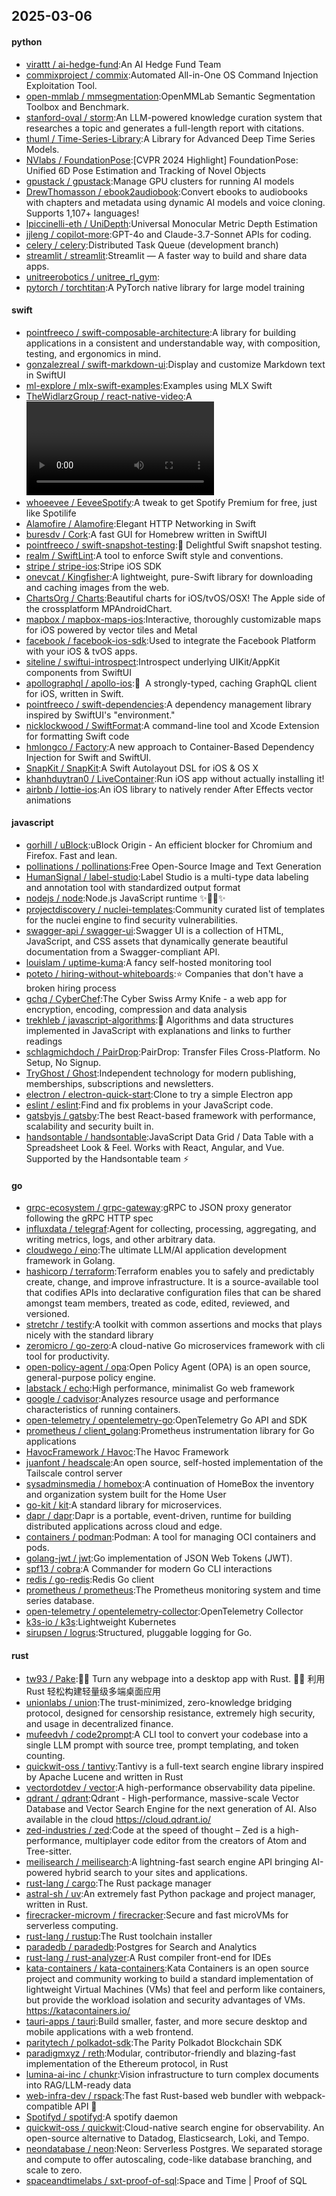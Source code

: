 ## 2025-03-06

#### python
* [virattt / ai-hedge-fund](https://github.com/virattt/ai-hedge-fund):An AI Hedge Fund Team
* [commixproject / commix](https://github.com/commixproject/commix):Automated All-in-One OS Command Injection Exploitation Tool.
* [open-mmlab / mmsegmentation](https://github.com/open-mmlab/mmsegmentation):OpenMMLab Semantic Segmentation Toolbox and Benchmark.
* [stanford-oval / storm](https://github.com/stanford-oval/storm):An LLM-powered knowledge curation system that researches a topic and generates a full-length report with citations.
* [thuml / Time-Series-Library](https://github.com/thuml/Time-Series-Library):A Library for Advanced Deep Time Series Models.
* [NVlabs / FoundationPose](https://github.com/NVlabs/FoundationPose):[CVPR 2024 Highlight] FoundationPose: Unified 6D Pose Estimation and Tracking of Novel Objects
* [gpustack / gpustack](https://github.com/gpustack/gpustack):Manage GPU clusters for running AI models
* [DrewThomasson / ebook2audiobook](https://github.com/DrewThomasson/ebook2audiobook):Convert ebooks to audiobooks with chapters and metadata using dynamic AI models and voice cloning. Supports 1,107+ languages!
* [lpiccinelli-eth / UniDepth](https://github.com/lpiccinelli-eth/UniDepth):Universal Monocular Metric Depth Estimation
* [jjleng / copilot-more](https://github.com/jjleng/copilot-more):GPT-4o and Claude-3.7-Sonnet APIs for coding.
* [celery / celery](https://github.com/celery/celery):Distributed Task Queue (development branch)
* [streamlit / streamlit](https://github.com/streamlit/streamlit):Streamlit — A faster way to build and share data apps.
* [unitreerobotics / unitree_rl_gym](https://github.com/unitreerobotics/unitree_rl_gym):
* [pytorch / torchtitan](https://github.com/pytorch/torchtitan):A PyTorch native library for large model training

#### swift
* [pointfreeco / swift-composable-architecture](https://github.com/pointfreeco/swift-composable-architecture):A library for building applications in a consistent and understandable way, with composition, testing, and ergonomics in mind.
* [gonzalezreal / swift-markdown-ui](https://github.com/gonzalezreal/swift-markdown-ui):Display and customize Markdown text in SwiftUI
* [ml-explore / mlx-swift-examples](https://github.com/ml-explore/mlx-swift-examples):Examples using MLX Swift
* [TheWidlarzGroup / react-native-video](https://github.com/TheWidlarzGroup/react-native-video):A <Video /> component for react-native
* [whoeevee / EeveeSpotify](https://github.com/whoeevee/EeveeSpotify):A tweak to get Spotify Premium for free, just like Spotilife
* [Alamofire / Alamofire](https://github.com/Alamofire/Alamofire):Elegant HTTP Networking in Swift
* [buresdv / Cork](https://github.com/buresdv/Cork):A fast GUI for Homebrew written in SwiftUI
* [pointfreeco / swift-snapshot-testing](https://github.com/pointfreeco/swift-snapshot-testing):📸 Delightful Swift snapshot testing.
* [realm / SwiftLint](https://github.com/realm/SwiftLint):A tool to enforce Swift style and conventions.
* [stripe / stripe-ios](https://github.com/stripe/stripe-ios):Stripe iOS SDK
* [onevcat / Kingfisher](https://github.com/onevcat/Kingfisher):A lightweight, pure-Swift library for downloading and caching images from the web.
* [ChartsOrg / Charts](https://github.com/ChartsOrg/Charts):Beautiful charts for iOS/tvOS/OSX! The Apple side of the crossplatform MPAndroidChart.
* [mapbox / mapbox-maps-ios](https://github.com/mapbox/mapbox-maps-ios):Interactive, thoroughly customizable maps for iOS powered by vector tiles and Metal
* [facebook / facebook-ios-sdk](https://github.com/facebook/facebook-ios-sdk):Used to integrate the Facebook Platform with your iOS & tvOS apps.
* [siteline / swiftui-introspect](https://github.com/siteline/swiftui-introspect):Introspect underlying UIKit/AppKit components from SwiftUI
* [apollographql / apollo-ios](https://github.com/apollographql/apollo-ios):📱  A strongly-typed, caching GraphQL client for iOS, written in Swift.
* [pointfreeco / swift-dependencies](https://github.com/pointfreeco/swift-dependencies):A dependency management library inspired by SwiftUI's "environment."
* [nicklockwood / SwiftFormat](https://github.com/nicklockwood/SwiftFormat):A command-line tool and Xcode Extension for formatting Swift code
* [hmlongco / Factory](https://github.com/hmlongco/Factory):A new approach to Container-Based Dependency Injection for Swift and SwiftUI.
* [SnapKit / SnapKit](https://github.com/SnapKit/SnapKit):A Swift Autolayout DSL for iOS & OS X
* [khanhduytran0 / LiveContainer](https://github.com/khanhduytran0/LiveContainer):Run iOS app without actually installing it!
* [airbnb / lottie-ios](https://github.com/airbnb/lottie-ios):An iOS library to natively render After Effects vector animations

#### javascript
* [gorhill / uBlock](https://github.com/gorhill/uBlock):uBlock Origin - An efficient blocker for Chromium and Firefox. Fast and lean.
* [pollinations / pollinations](https://github.com/pollinations/pollinations):Free Open-Source Image and Text Generation
* [HumanSignal / label-studio](https://github.com/HumanSignal/label-studio):Label Studio is a multi-type data labeling and annotation tool with standardized output format
* [nodejs / node](https://github.com/nodejs/node):Node.js JavaScript runtime ✨🐢🚀✨
* [projectdiscovery / nuclei-templates](https://github.com/projectdiscovery/nuclei-templates):Community curated list of templates for the nuclei engine to find security vulnerabilities.
* [swagger-api / swagger-ui](https://github.com/swagger-api/swagger-ui):Swagger UI is a collection of HTML, JavaScript, and CSS assets that dynamically generate beautiful documentation from a Swagger-compliant API.
* [louislam / uptime-kuma](https://github.com/louislam/uptime-kuma):A fancy self-hosted monitoring tool
* [poteto / hiring-without-whiteboards](https://github.com/poteto/hiring-without-whiteboards):⭐️ Companies that don't have a broken hiring process
* [gchq / CyberChef](https://github.com/gchq/CyberChef):The Cyber Swiss Army Knife - a web app for encryption, encoding, compression and data analysis
* [trekhleb / javascript-algorithms](https://github.com/trekhleb/javascript-algorithms):📝 Algorithms and data structures implemented in JavaScript with explanations and links to further readings
* [schlagmichdoch / PairDrop](https://github.com/schlagmichdoch/PairDrop):PairDrop: Transfer Files Cross-Platform. No Setup, No Signup.
* [TryGhost / Ghost](https://github.com/TryGhost/Ghost):Independent technology for modern publishing, memberships, subscriptions and newsletters.
* [electron / electron-quick-start](https://github.com/electron/electron-quick-start):Clone to try a simple Electron app
* [eslint / eslint](https://github.com/eslint/eslint):Find and fix problems in your JavaScript code.
* [gatsbyjs / gatsby](https://github.com/gatsbyjs/gatsby):The best React-based framework with performance, scalability and security built in.
* [handsontable / handsontable](https://github.com/handsontable/handsontable):JavaScript Data Grid / Data Table with a Spreadsheet Look & Feel. Works with React, Angular, and Vue. Supported by the Handsontable team ⚡

#### go
* [grpc-ecosystem / grpc-gateway](https://github.com/grpc-ecosystem/grpc-gateway):gRPC to JSON proxy generator following the gRPC HTTP spec
* [influxdata / telegraf](https://github.com/influxdata/telegraf):Agent for collecting, processing, aggregating, and writing metrics, logs, and other arbitrary data.
* [cloudwego / eino](https://github.com/cloudwego/eino):The ultimate LLM/AI application development framework in Golang.
* [hashicorp / terraform](https://github.com/hashicorp/terraform):Terraform enables you to safely and predictably create, change, and improve infrastructure. It is a source-available tool that codifies APIs into declarative configuration files that can be shared amongst team members, treated as code, edited, reviewed, and versioned.
* [stretchr / testify](https://github.com/stretchr/testify):A toolkit with common assertions and mocks that plays nicely with the standard library
* [zeromicro / go-zero](https://github.com/zeromicro/go-zero):A cloud-native Go microservices framework with cli tool for productivity.
* [open-policy-agent / opa](https://github.com/open-policy-agent/opa):Open Policy Agent (OPA) is an open source, general-purpose policy engine.
* [labstack / echo](https://github.com/labstack/echo):High performance, minimalist Go web framework
* [google / cadvisor](https://github.com/google/cadvisor):Analyzes resource usage and performance characteristics of running containers.
* [open-telemetry / opentelemetry-go](https://github.com/open-telemetry/opentelemetry-go):OpenTelemetry Go API and SDK
* [prometheus / client_golang](https://github.com/prometheus/client_golang):Prometheus instrumentation library for Go applications
* [HavocFramework / Havoc](https://github.com/HavocFramework/Havoc):The Havoc Framework
* [juanfont / headscale](https://github.com/juanfont/headscale):An open source, self-hosted implementation of the Tailscale control server
* [sysadminsmedia / homebox](https://github.com/sysadminsmedia/homebox):A continuation of HomeBox the inventory and organization system built for the Home User
* [go-kit / kit](https://github.com/go-kit/kit):A standard library for microservices.
* [dapr / dapr](https://github.com/dapr/dapr):Dapr is a portable, event-driven, runtime for building distributed applications across cloud and edge.
* [containers / podman](https://github.com/containers/podman):Podman: A tool for managing OCI containers and pods.
* [golang-jwt / jwt](https://github.com/golang-jwt/jwt):Go implementation of JSON Web Tokens (JWT).
* [spf13 / cobra](https://github.com/spf13/cobra):A Commander for modern Go CLI interactions
* [redis / go-redis](https://github.com/redis/go-redis):Redis Go client
* [prometheus / prometheus](https://github.com/prometheus/prometheus):The Prometheus monitoring system and time series database.
* [open-telemetry / opentelemetry-collector](https://github.com/open-telemetry/opentelemetry-collector):OpenTelemetry Collector
* [k3s-io / k3s](https://github.com/k3s-io/k3s):Lightweight Kubernetes
* [sirupsen / logrus](https://github.com/sirupsen/logrus):Structured, pluggable logging for Go.

#### rust
* [tw93 / Pake](https://github.com/tw93/Pake):🤱🏻 Turn any webpage into a desktop app with Rust. 🤱🏻 利用 Rust 轻松构建轻量级多端桌面应用
* [unionlabs / union](https://github.com/unionlabs/union):The trust-minimized, zero-knowledge bridging protocol, designed for censorship resistance, extremely high security, and usage in decentralized finance.
* [mufeedvh / code2prompt](https://github.com/mufeedvh/code2prompt):A CLI tool to convert your codebase into a single LLM prompt with source tree, prompt templating, and token counting.
* [quickwit-oss / tantivy](https://github.com/quickwit-oss/tantivy):Tantivy is a full-text search engine library inspired by Apache Lucene and written in Rust
* [vectordotdev / vector](https://github.com/vectordotdev/vector):A high-performance observability data pipeline.
* [qdrant / qdrant](https://github.com/qdrant/qdrant):Qdrant - High-performance, massive-scale Vector Database and Vector Search Engine for the next generation of AI. Also available in the cloud https://cloud.qdrant.io/
* [zed-industries / zed](https://github.com/zed-industries/zed):Code at the speed of thought – Zed is a high-performance, multiplayer code editor from the creators of Atom and Tree-sitter.
* [meilisearch / meilisearch](https://github.com/meilisearch/meilisearch):A lightning-fast search engine API bringing AI-powered hybrid search to your sites and applications.
* [rust-lang / cargo](https://github.com/rust-lang/cargo):The Rust package manager
* [astral-sh / uv](https://github.com/astral-sh/uv):An extremely fast Python package and project manager, written in Rust.
* [firecracker-microvm / firecracker](https://github.com/firecracker-microvm/firecracker):Secure and fast microVMs for serverless computing.
* [rust-lang / rustup](https://github.com/rust-lang/rustup):The Rust toolchain installer
* [paradedb / paradedb](https://github.com/paradedb/paradedb):Postgres for Search and Analytics
* [rust-lang / rust-analyzer](https://github.com/rust-lang/rust-analyzer):A Rust compiler front-end for IDEs
* [kata-containers / kata-containers](https://github.com/kata-containers/kata-containers):Kata Containers is an open source project and community working to build a standard implementation of lightweight Virtual Machines (VMs) that feel and perform like containers, but provide the workload isolation and security advantages of VMs. https://katacontainers.io/
* [tauri-apps / tauri](https://github.com/tauri-apps/tauri):Build smaller, faster, and more secure desktop and mobile applications with a web frontend.
* [paritytech / polkadot-sdk](https://github.com/paritytech/polkadot-sdk):The Parity Polkadot Blockchain SDK
* [paradigmxyz / reth](https://github.com/paradigmxyz/reth):Modular, contributor-friendly and blazing-fast implementation of the Ethereum protocol, in Rust
* [lumina-ai-inc / chunkr](https://github.com/lumina-ai-inc/chunkr):Vision infrastructure to turn complex documents into RAG/LLM-ready data
* [web-infra-dev / rspack](https://github.com/web-infra-dev/rspack):The fast Rust-based web bundler with webpack-compatible API 🦀️
* [Spotifyd / spotifyd](https://github.com/Spotifyd/spotifyd):A spotify daemon
* [quickwit-oss / quickwit](https://github.com/quickwit-oss/quickwit):Cloud-native search engine for observability. An open-source alternative to Datadog, Elasticsearch, Loki, and Tempo.
* [neondatabase / neon](https://github.com/neondatabase/neon):Neon: Serverless Postgres. We separated storage and compute to offer autoscaling, code-like database branching, and scale to zero.
* [spaceandtimelabs / sxt-proof-of-sql](https://github.com/spaceandtimelabs/sxt-proof-of-sql):Space and Time | Proof of SQL
